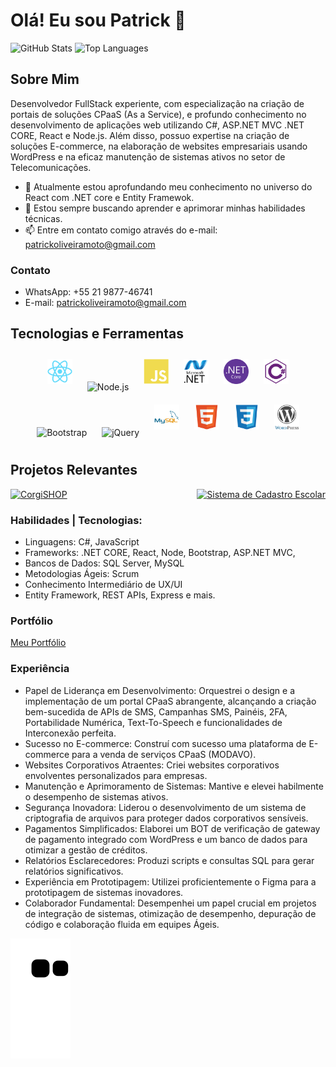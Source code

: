 # Olá! Eu sou Patrick 👋

![GitHub Stats](https://github-readme-stats.vercel.app/api?username=PatrickSoares-Dev&show_icons=true&theme=dracula&include_all_commits=true&count_private=true)
![Top Languages](https://github-readme-stats.vercel.app/api/top-langs/?username=PatrickSoares-Dev&layout=compact&langs_count=7&theme=dracula)

## Sobre Mim

Desenvolvedor FullStack experiente, com especialização na criação de portais de soluções CPaaS (As a Service), e profundo conhecimento no desenvolvimento de aplicações web utilizando C#, ASP.NET MVC .NET CORE, React e Node.js. Além disso, possuo expertise na criação de soluções E-commerce, na elaboração de websites empresariais usando WordPress e na eficaz manutenção de sistemas ativos no setor de Telecomunicações.

- 🔭 Atualmente estou aprofundando meu conhecimento  no universo do React com .NET core e Entity Framewok.
- 🌱 Estou sempre buscando aprender e aprimorar minhas habilidades técnicas.
- 📫 Entre em contato comigo através do e-mail: patrickoliveiramoto@gmail.com

### Contato

- WhatsApp: +55 21 9877-46741
- E-mail: patrickoliveiramoto@gmail.com

## Tecnologias e Ferramentas

<p align="center">
  <img src="https://raw.githubusercontent.com/devicons/devicon/master/icons/react/react-original.svg" alt="React" height="40" style="margin: 10px">
  <img src="https://cdn.jsdelivr.net/gh/devicons/devicon/icons/nodejs/nodejs-original-wordmark.svg" alt="Node.js" height="40" style="margin: 10px">
  <img src="https://raw.githubusercontent.com/devicons/devicon/master/icons/javascript/javascript-plain.svg" alt="JavaScript" height="40" style="margin: 10px">
  <img src="https://github.com/devicons/devicon/blob/master/icons/dot-net/dot-net-original-wordmark.svg" alt=".NET" height="40" style="margin: 10px">
  <img src="https://github.com/devicons/devicon/blob/master/icons/dotnetcore/dotnetcore-original.svg" alt=".NET Core" height="40" style="margin: 10px">
  <img src="https://github.com/devicons/devicon/blob/master/icons/csharp/csharp-line.svg" alt="C#" height="40" style="margin: 10px">
  <img src="https://cdn.jsdelivr.net/gh/devicons/devicon/icons/bootstrap/bootstrap-original.svg" alt="Bootstrap" height="40" style="margin: 10px">
  <img src="https://cdn.jsdelivr.net/gh/devicons/devicon/icons/jquery/jquery-original.svg" alt="jQuery" height="40" style="margin: 10px">
  <img src="https://github.com/devicons/devicon/blob/master/icons/mysql/mysql-original-wordmark.svg" alt="MySQL" height="40" style="margin: 10px">
  <img src="https://raw.githubusercontent.com/devicons/devicon/master/icons/html5/html5-original.svg" alt="HTML5" height="40" style="margin: 10px">
  <img src="https://raw.githubusercontent.com/devicons/devicon/master/icons/css3/css3-original.svg" alt="CSS3" height="40" style="margin: 10px">
  <img src="https://github.com/devicons/devicon/blob/master/icons/wordpress/wordpress-original.svg" alt="WordPress" height="40" style="margin: 10px">
</p>

## Projetos Relevantes

<div style="display: flex; justify-content: space-between;">
  <a href="https://github.com/PatrickSoares-Dev/CorgiSHOP">
    <img src="https://github-readme-stats.vercel.app/api/pin/?username=PatrickSoares-Dev&repo=CorgiSHOP&theme=dracula" alt="CorgiSHOP" width="48%">
  </a>
  <a href="https://github.com/PatrickSoares-Dev/SistemaDeCadastroEscolar">
    <img src="https://github-readme-stats.vercel.app/api/pin/?username=PatrickSoares-Dev&repo=SistemaDeCadastroEscolar&theme=dracula" alt="Sistema de Cadastro Escolar" width="48%">
  </a>
</div>

### Habilidades | Tecnologias:

- Linguagens: C#, JavaScript
- Frameworks: .NET CORE, React, Node, Bootstrap, ASP.NET MVC,
- Bancos de Dados: SQL Server, MySQL
- Metodologias Ágeis: Scrum
- Conhecimento Intermediário de UX/UI
- Entity Framework, REST APIs, Express e mais.

### Portfólio

[Meu Portfólio](https://github.com/PatrickSoares-Dev)

### Experiência

- Papel de Liderança em Desenvolvimento: Orquestrei o design e a implementação de um portal CPaaS abrangente, alcançando a criação bem-sucedida de APIs de SMS, Campanhas SMS, Painéis, 2FA, Portabilidade Numérica, Text-To-Speech e funcionalidades de Interconexão perfeita.
- Sucesso no E-commerce: Construí com sucesso uma plataforma de E-commerce para a venda de serviços CPaaS (MODAVO).
- Websites Corporativos Atraentes: Criei websites corporativos envolventes personalizados para empresas.
- Manutenção e Aprimoramento de Sistemas: Mantive e elevei habilmente o desempenho de sistemas ativos.
- Segurança Inovadora: Liderou o desenvolvimento de um sistema de criptografia de arquivos para proteger dados corporativos sensíveis.
- Pagamentos Simplificados: Elaborei um BOT de verificação de gateway de pagamento integrado com WordPress e um banco de dados para otimizar a gestão de créditos.
- Relatórios Esclarecedores: Produzi scripts e consultas SQL para gerar relatórios significativos.
- Experiência em Prototipagem: Utilizei proficientemente o Figma para a prototipagem de sistemas inovadores.
- Colaborador Fundamental: Desempenhei um papel crucial em projetos de integração de sistemas, otimização de desempenho, depuração de código e colaboração fluida em equipes Ágeis.

![Snake animation](https://github.com/PatrickSoares-dev/PatrickSoares-Dev/blob/output/github-contribution-grid-snake.svg)
